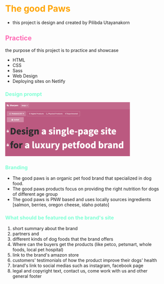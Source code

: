 # **<font color="orange">The good Paws</font>**
- this project is design and created by Pilibda Utayanakorn

## <font color="hotPink">Practice</font>
the purpose of this project is to practice and showcase
- HTML
- CSS
- Sass
- Web Design
- Deploying sites on Netlify

### <font color="aquamarine">Design prompt</font>
<img src="01-design prompt.png" width="400px">


### <font color="aquamarine">Branding</font>
- The good paws is an organic pet food brand that specialized in dog food.
- The good paws products focus on providing the right nutrition for dogs of different age group
- The good paws is PNW based and uses locally sources ingredients [salmon, berries, oregon cheese, idaho potato]

### <font color="aquamarine">What should be featured on the brand's site</font>
1. short summary about the brand
2. partners and
3. different kinds of dog foods that the brand offers
4. Where can the buyers get the products (like petco, petsmart, whole foods, local pet hospital)
5. link to the brand's amazon store
6. customers' testimonials of how the product improve their dogs' health
7. brand's link to social medias such as instagram, facebook page
8. legal and copyright text, contact us, come work with us and other general footer
